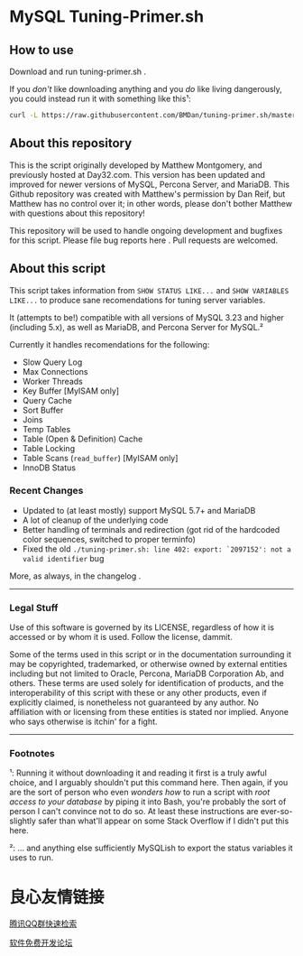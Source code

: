 # MySQL Tuning-Primer.sh
## How to use
Download and run  tuning-primer.sh .

If you _don't_ like downloading anything and you _do_ like living dangerously, you could instead run it with something like this&sup1;:

```bash
curl -L https://raw.githubusercontent.com/BMDan/tuning-primer.sh/master/tuning-primer.sh | bash
```

## About this repository

This is the script originally developed by Matthew Montgomery, and previously hosted at Day32.com.  This version has been updated and improved for newer versions of MySQL, Percona Server, and MariaDB.  This Github repository was created with Matthew's permission by Dan Reif, but Matthew has no control over it; in other words, please don't bother Matthew with questions about this repository!

This repository will be used to handle ongoing development and bugfixes for this script.  Please file bug reports  here .  Pull requests are welcomed.

## About this script
This script takes information from `SHOW STATUS LIKE...` and `SHOW VARIABLES LIKE...` to produce sane recomendations for tuning server variables. 

It (attempts to be!) compatible with all versions of MySQL 3.23 and higher (including 5.x), as well as MariaDB, and Percona Server for MySQL.&sup2;

Currently it handles recomendations for the following:

* Slow Query Log
* Max Connections
* Worker Threads
* Key Buffer [MyISAM only]
* Query Cache
* Sort Buffer
* Joins
* Temp Tables
* Table (Open & Definition) Cache
* Table Locking
* Table Scans (`read_buffer`) [MyISAM only]
* InnoDB Status

### Recent Changes

* Updated to (at least mostly) support MySQL 5.7+ and MariaDB
* A lot of cleanup of the underlying code
* Better handling of terminals and redirection (got rid of the hardcoded color sequences, switched to proper terminfo)
*  Fixed  the old ``./tuning-primer.sh: line 402: export: `2097152': not a valid identifier`` bug

More, as always, in the  changelog .

---
### Legal Stuff

Use of this software is governed by its LICENSE, regardless of how it is accessed or by whom it is used.  Follow the license, dammit.

Some of the terms used in this script or in the documentation surrounding it may be copyrighted, trademarked, or otherwise owned by external entities including but not limited to Oracle, Percona, MariaDB Corporation Ab, and others.  These terms are used solely for identification of products, and the interoperability of this script with these or any other products, even if explicitly claimed, is nonetheless not guaranteed by any author.  No affiliation with or licensing from these entities is stated nor implied.   Anyone who says otherwise is itchin' for a fight. 

---
### Footnotes
&sup1;: Running it without downloading it and reading it first is a truly awful choice, and I arguably shouldn't put this command here.  Then again, if you are the sort of person who even _wonders how_ to run a script with _root access to your database_ by piping it into Bash, you're probably the sort of person I can't convince not to do so.  At least these instructions are ever-so-slightly safer than what'll appear on some Stack Overflow if I didn't put this here.

&sup2;: ... and anything else sufficiently MySQLish to export the status variables it uses to run.



 # 良心友情链接

[腾讯QQ群快速检索](http://u.720life.cn/s/8cf73f7c)

[软件免费开发论坛](http://u.720life.cn/s/bbb01dc0)